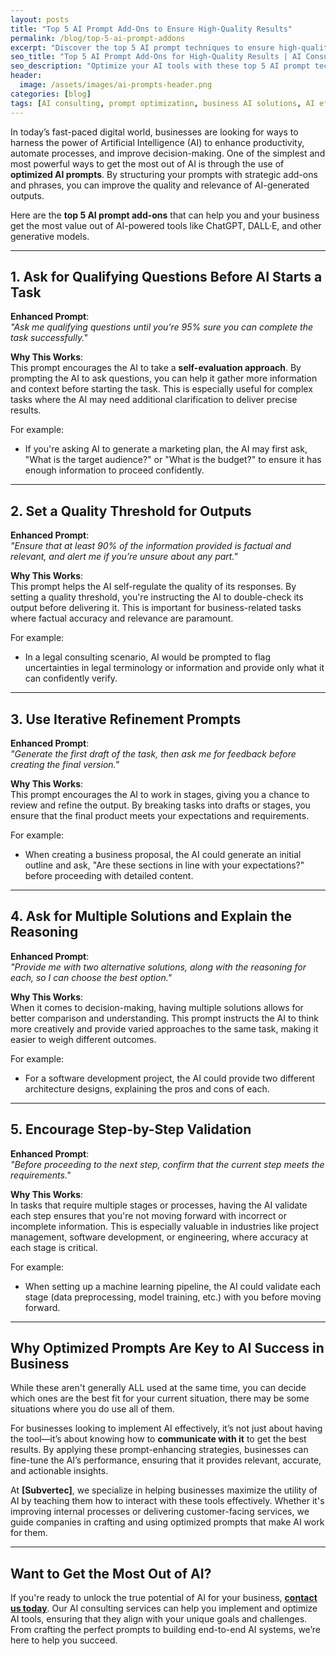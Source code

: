```yaml
---
layout: posts
title: "Top 5 AI Prompt Add-Ons to Ensure High-Quality Results"
permalink: /blog/top-5-ai-prompt-addons
excerpt: "Discover the top 5 AI prompt techniques to ensure high-quality and efficient results from your AI tools. Learn how to optimize AI interactions for business success."
seo_title: "Top 5 AI Prompt Add-Ons for High-Quality Results | AI Consulting"
seo_description: "Optimize your AI tools with these top 5 AI prompt techniques for high-quality, relevant, and actionable results. Enhance business operations with AI consulting."
header:
  image: /assets/images/ai-prompts-header.png
categories: [blog]
tags: [AI consulting, prompt optimization, business AI solutions, AI efficiency, AI tools]
---
```


In today’s fast-paced digital world, businesses are looking for ways to harness the power of Artificial Intelligence (AI) to enhance productivity, automate processes, and improve decision-making. One of the simplest and most powerful ways to get the most out of AI is through the use of **optimized AI prompts**. By structuring your prompts with strategic add-ons and phrases, you can improve the quality and relevance of AI-generated outputs.

Here are the **top 5 AI prompt add-ons** that can help you and your business get the most value out of AI-powered tools like ChatGPT, DALL·E, and other generative models.

---

## 1. Ask for Qualifying Questions Before AI Starts a Task

**Enhanced Prompt**:  
*"Ask me qualifying questions until you’re 95% sure you can complete the task successfully."*

**Why This Works**:  
This prompt encourages the AI to take a **self-evaluation approach**. By prompting the AI to ask questions, you can help it gather more information and context before starting the task. This is especially useful for complex tasks where the AI may need additional clarification to deliver precise results.

For example:
- If you're asking AI to generate a marketing plan, the AI may first ask, "What is the target audience?" or "What is the budget?" to ensure it has enough information to proceed confidently.

---

## 2. Set a Quality Threshold for Outputs

**Enhanced Prompt**:  
*"Ensure that at least 90% of the information provided is factual and relevant, and alert me if you’re unsure about any part."*

**Why This Works**:  
This prompt helps the AI self-regulate the quality of its responses. By setting a quality threshold, you're instructing the AI to double-check its output before delivering it. This is important for business-related tasks where factual accuracy and relevance are paramount.

For example:
- In a legal consulting scenario, AI would be prompted to flag uncertainties in legal terminology or information and provide only what it can confidently verify.

---

## 3. Use Iterative Refinement Prompts

**Enhanced Prompt**:  
*"Generate the first draft of the task, then ask me for feedback before creating the final version."*

**Why This Works**:  
This prompt encourages the AI to work in stages, giving you a chance to review and refine the output. By breaking tasks into drafts or stages, you ensure that the final product meets your expectations and requirements.

For example:
- When creating a business proposal, the AI could generate an initial outline and ask, "Are these sections in line with your expectations?" before proceeding with detailed content.

---

## 4. Ask for Multiple Solutions and Explain the Reasoning

**Enhanced Prompt**:  
*"Provide me with two alternative solutions, along with the reasoning for each, so I can choose the best option."*

**Why This Works**:  
When it comes to decision-making, having multiple solutions allows for better comparison and understanding. This prompt instructs the AI to think more creatively and provide varied approaches to the same task, making it easier to weigh different outcomes.

For example:
- For a software development project, the AI could provide two different architecture designs, explaining the pros and cons of each.

---

## 5. Encourage Step-by-Step Validation

**Enhanced Prompt**:  
*"Before proceeding to the next step, confirm that the current step meets the requirements."*

**Why This Works**:  
In tasks that require multiple stages or processes, having the AI validate each step ensures that you're not moving forward with incorrect or incomplete information. This is especially valuable in industries like project management, software development, or engineering, where accuracy at each stage is critical.

For example:
- When setting up a machine learning pipeline, the AI could validate each stage (data preprocessing, model training, etc.) with you before moving forward.

---

## Why Optimized Prompts Are Key to AI Success in Business

While these aren't generally ALL used at the same time, you can decide which ones are the best fit for your current situation, there may be some situations where you do use all of them.
 
For businesses looking to implement AI effectively, it’s not just about having the tool—it’s about knowing how to **communicate with it** to get the best results. By applying these prompt-enhancing strategies, businesses can fine-tune the AI’s performance, ensuring that it provides relevant, accurate, and actionable insights.

At **[Subvertec]**, we specialize in helping businesses maximize the utility of AI by teaching them how to interact with these tools effectively. Whether it's improving internal processes or delivering customer-facing services, we guide companies in crafting and using optimized prompts that make AI work for them.

---

## Want to Get the Most Out of AI?

If you're ready to unlock the true potential of AI for your business, **[contact us today](/contact)**. Our AI consulting services can help you implement and optimize AI tools, ensuring that they align with your unique goals and challenges. From crafting the perfect prompts to building end-to-end AI systems, we’re here to help you succeed.
